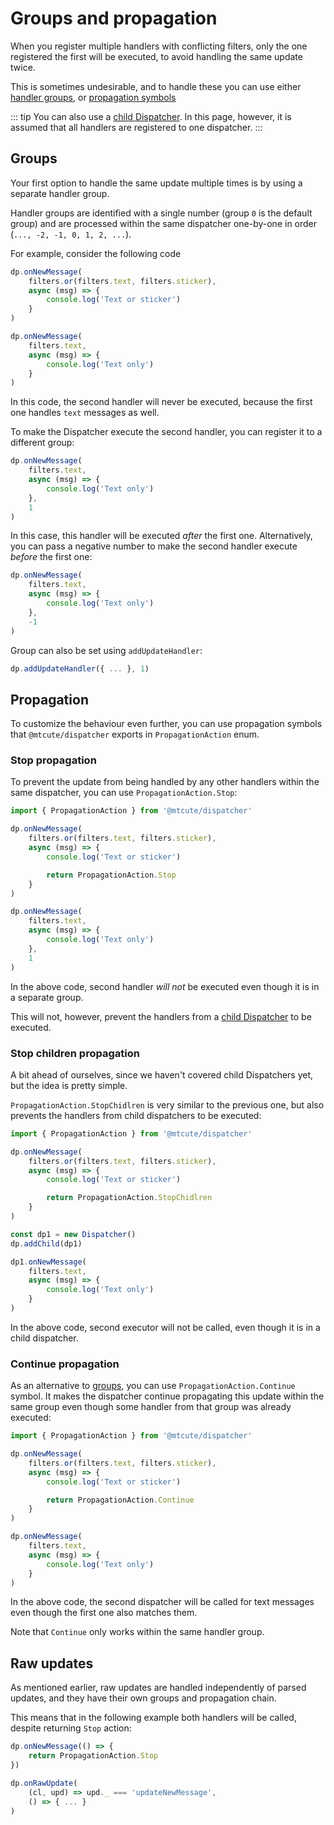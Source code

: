 # Groups and propagation

When you register multiple handlers with conflicting filters,
only the one registered the first will be executed, to avoid
handling the same update twice.

This is sometimes undesirable, and to handle these you can use
either [handler groups](#groups), or [propagation symbols](#propagation)

::: tip
You can also use a [child Dispatcher](children.html). In this page, however,
it is assumed that all handlers are registered to one dispatcher.
:::

## Groups

Your first option to handle the same update multiple times is by
using a separate handler group.

Handler groups are identified with a single number (group `0` is the
default group) and are processed within the same dispatcher one-by-one
in order (`..., -2, -1, 0, 1, 2, ...`).

For example, consider the following code

```ts
dp.onNewMessage(
    filters.or(filters.text, filters.sticker),
    async (msg) => {
        console.log('Text or sticker')
    }
)

dp.onNewMessage(
    filters.text,
    async (msg) => {
        console.log('Text only')
    }
)
```

In this code, the second handler will never be executed, because
the first one handles `text` messages as well.

To make the Dispatcher execute the second handler, you can
register it to a different group:

```ts
dp.onNewMessage(
    filters.text,
    async (msg) => {
        console.log('Text only')
    },
    1
)
```

In this case, this handler will be executed *after* the first one.
Alternatively, you can pass a negative number to make the second
handler execute *before* the first one:

```ts
dp.onNewMessage(
    filters.text,
    async (msg) => {
        console.log('Text only')
    },
    -1
)
```

Group can also be set using `addUpdateHandler`:

```ts
dp.addUpdateHandler({ ... }, 1)
```

## Propagation

To customize the behaviour even further, you can use propagation symbols
that `@mtcute/dispatcher` exports in `PropagationAction` enum.

### Stop propagation

To prevent the update from being handled by any other handlers
within the same dispatcher, you can use `PropagationAction.Stop`:

```ts
import { PropagationAction } from '@mtcute/dispatcher'

dp.onNewMessage(
    filters.or(filters.text, filters.sticker),
    async (msg) => {
        console.log('Text or sticker')

        return PropagationAction.Stop
    }
)

dp.onNewMessage(
    filters.text,
    async (msg) => {
        console.log('Text only')
    },
    1
)
```

In the above code, second handler *will not* be executed even though it is
in a separate group.

This will not, however, prevent the handlers from a
[child Dispatcher](children.html) to be executed.

### Stop children propagation

A bit ahead of ourselves, since we haven't covered child
Dispatchers yet, but the idea is pretty simple.

`PropagationAction.StopChidlren` is very similar to the previous one, but also
prevents the handlers from child dispatchers to be executed:

```ts
import { PropagationAction } from '@mtcute/dispatcher'

dp.onNewMessage(
    filters.or(filters.text, filters.sticker),
    async (msg) => {
        console.log('Text or sticker')

        return PropagationAction.StopChidlren
    }
)

const dp1 = new Dispatcher()
dp.addChild(dp1)

dp1.onNewMessage(
    filters.text,
    async (msg) => {
        console.log('Text only')
    }
)
```

In the above code, second executor will not be called, even though
it is in a child dispatcher.

### Continue propagation

As an alternative to [groups](#groups), you can use `PropagationAction.Continue`
symbol. It makes the dispatcher continue propagating this update within
the same group even though some handler from that group was already executed:

```ts
import { PropagationAction } from '@mtcute/dispatcher'

dp.onNewMessage(
    filters.or(filters.text, filters.sticker),
    async (msg) => {
        console.log('Text or sticker')

        return PropagationAction.Continue
    }
)

dp.onNewMessage(
    filters.text,
    async (msg) => {
        console.log('Text only')
    }
)
```

In the above code, the second dispatcher will be called for text messages
even though the first one also matches them.

Note that `Continue` only works within the same handler group.

## Raw updates

As mentioned earlier, raw updates are handled independently of parsed
updates, and they have their own groups and propagation chain.

This means that in the following example both handlers will be called,
despite returning `Stop` action:

```ts
dp.onNewMessage(() => {
    return PropagationAction.Stop
})

dp.onRawUpdate(
    (cl, upd) => upd._ === 'updateNewMessage',
    () => { ... }
)
```
